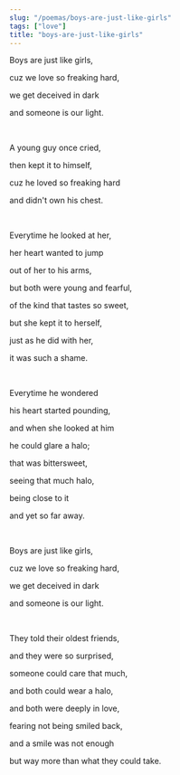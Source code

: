 ```yaml
---
slug: "/poemas/boys-are-just-like-girls"
tags: ["love"]
title: "boys-are-just-like-girls"
---
```

Boys are just like girls,

cuz we love so freaking hard,

we get deceived in dark

and someone is our light.

&nbsp;

A young guy once cried,

then kept it to himself,

cuz he loved so freaking hard

and didn't own his chest.

&nbsp;

Everytime he looked at her,

her heart wanted to jump

out of her to his arms,

but both were young and fearful,

of the kind that tastes so sweet,

but she kept it to herself,

just as he did with her,

it was such a shame.

&nbsp;

Everytime he wondered

his heart started pounding,

and when she looked at him

he could glare a halo;

that was bittersweet,

seeing that much halo,

being close to it

and yet so far away.

&nbsp;

Boys are just like girls,

cuz we love so freaking hard,

we get deceived in dark

and someone is our light.

&nbsp;

They told their oldest friends,

and they were so surprised,

someone could care that much,

and both could wear a halo,

and both were deeply in love,

fearing not being smiled back,

and a smile was not enough

but way more than what they could take.